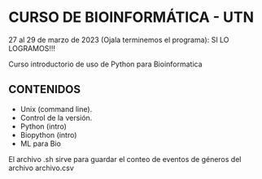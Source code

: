 # CURSO DE BIOINFORMÁTICA - UTN 
27 al 29 de marzo de 2023 (Ojala terminemos el programa): SI LO LOGRAMOS!!!

Curso introductorio de uso de Python para Bioinformatica 

## CONTENIDOS

- Unix (command line).
- Control de la versión.
- Python (intro)
- Biopython (intro)
- ML para Bio

El archivo .sh sirve para guardar el conteo de eventos de géneros del archivo archivo.csv
